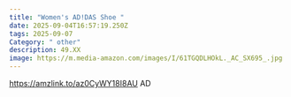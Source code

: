 ```yaml
---
title: "Women's AD!DAS Shoe "
date: 2025-09-04T16:57:19.250Z
tags: 2025-09-07
Category: " other"
description: 49.XX
image: https://m.media-amazon.com/images/I/61TGQDLHOkL._AC_SX695_.jpg
---
```

https://amzlink.to/az0CyWY18I8AU  AD